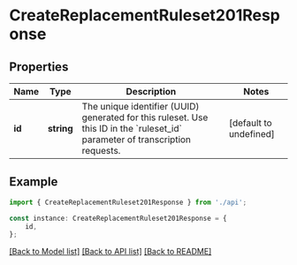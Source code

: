 # CreateReplacementRuleset201Response


## Properties

Name | Type | Description | Notes
------------ | ------------- | ------------- | -------------
**id** | **string** | The unique identifier (UUID) generated for this ruleset. Use this ID in the &#x60;ruleset_id&#x60; parameter of transcription requests. | [default to undefined]

## Example

```typescript
import { CreateReplacementRuleset201Response } from './api';

const instance: CreateReplacementRuleset201Response = {
    id,
};
```

[[Back to Model list]](../README.md#documentation-for-models) [[Back to API list]](../README.md#documentation-for-api-endpoints) [[Back to README]](../README.md)
